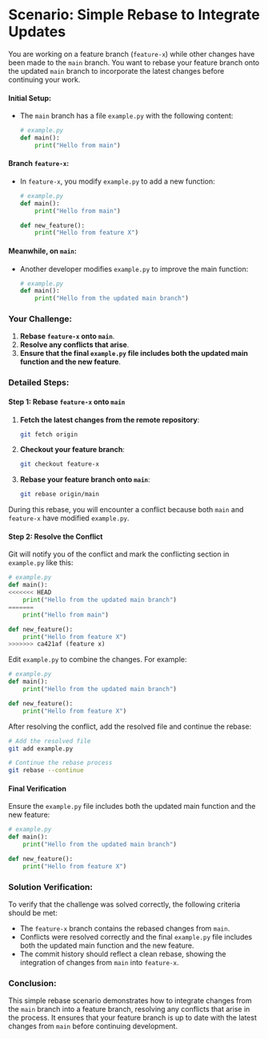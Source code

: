 # Scenario: Simple Rebase to Integrate Updates

You are working on a feature branch (`feature-x`) while other changes have been made to the `main` branch. You want to rebase your feature branch onto the updated `main` branch to incorporate the latest changes before continuing your work.

#### Initial Setup:

- The `main` branch has a file `example.py` with the following content:
  ```python
  # example.py
  def main():
      print("Hello from main")
  ```

#### Branch `feature-x`:

- In `feature-x`, you modify `example.py` to add a new function:
  ```python
  # example.py
  def main():
      print("Hello from main")

  def new_feature():
      print("Hello from feature X")
  ```

#### Meanwhile, on `main`:

- Another developer modifies `example.py` to improve the main function:
  ```python
  # example.py
  def main():
      print("Hello from the updated main branch")
  ```

### Your Challenge:

1. **Rebase `feature-x` onto `main`**.
2. **Resolve any conflicts that arise**.
3. **Ensure that the final `example.py` file includes both the updated main function and the new feature**.

### Detailed Steps:

#### Step 1: Rebase `feature-x` onto `main`

1. **Fetch the latest changes from the remote repository**:
   ```sh
   git fetch origin
   ```

2. **Checkout your feature branch**:
   ```sh
   git checkout feature-x
   ```

3. **Rebase your feature branch onto `main`**:
   ```sh
   git rebase origin/main
   ```

During this rebase, you will encounter a conflict because both `main` and `feature-x` have modified `example.py`.

#### Step 2: Resolve the Conflict

Git will notify you of the conflict and mark the conflicting section in `example.py` like this:

```python
# example.py
def main():
<<<<<<< HEAD
    print("Hello from the updated main branch")
=======
    print("Hello from main")

def new_feature():
    print("Hello from feature X")
>>>>>>> ca421af (feature x)
```

Edit `example.py` to combine the changes. For example:

```python
# example.py
def main():
    print("Hello from the updated main branch")

def new_feature():
    print("Hello from feature X")
```

After resolving the conflict, add the resolved file and continue the rebase:

```sh
# Add the resolved file
git add example.py

# Continue the rebase process
git rebase --continue
```

#### Final Verification

Ensure the `example.py` file includes both the updated main function and the new feature:

```python
# example.py
def main():
    print("Hello from the updated main branch")

def new_feature():
    print("Hello from feature X")
```

### Solution Verification:

To verify that the challenge was solved correctly, the following criteria should be met:
- The `feature-x` branch contains the rebased changes from `main`.
- Conflicts were resolved correctly and the final `example.py` file includes both the updated main function and the new feature.
- The commit history should reflect a clean rebase, showing the integration of changes from `main` into `feature-x`.

### Conclusion:

This simple rebase scenario demonstrates how to integrate changes from the `main` branch into a feature branch, resolving any conflicts that arise in the process. It ensures that your feature branch is up to date with the latest changes from `main` before continuing development.
